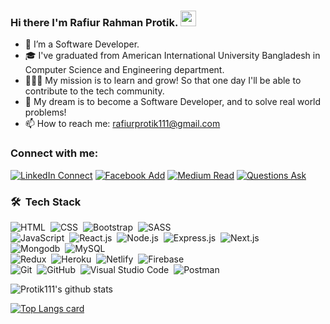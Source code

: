 ### Hi there I'm Rafiur Rahman Protik. <img src="https://media.giphy.com/media/hvRJCLFzcasrR4ia7z/giphy.gif" width="25px">


- 🌱 I’m a Software Developer.
- 🎓 I've graduated from American International University Bangladesh in Computer Science and Engineering department.
- 🏃🏻‍♀️ My mission is to learn and grow! So that one day I'll be able to contribute to the tech community.
- 🏁 My dream is to become a Software Developer, and to solve real world problems!
- 📫 How to reach me: rafiurprotik111@gmail.com


### Connect with me:

[![LinkedIn Connect](https://img.shields.io/badge/%20-Connect-black?color=14171A&labelColor=212121&logo=linkedin&logoColor=ffffff)](https://www.linkedin.com/in/rafiur-rahman-protik-476734159/) 
[![Facebook Add](https://img.shields.io/badge/%20-Follow-black?color=14171A&labelColor=1976d2&logo=facebook&logoColor=ffffff)](https://www.facebook.com/Rafiur.Rahman.Protik) 
[![Medium Read](https://img.shields.io/badge/%20-Follow-black?color=14171A&labelColor=1976d2&logo=medium&logoColor=ffffff)](https://medium.com/@rafiurrahmanprotik) 
[![Questions Ask](https://img.shields.io/badge/%20-Questions-black?color=14171A&labelColor=fff&logo=stackoverflow&logoColor=0c0d0e26)](https://stackoverflow.com/users/16166513/rafiur-rahman-protik?tab=profile)


### 🛠 &nbsp;Tech Stack

![HTML](https://img.shields.io/badge/-HTML-05122A?style=flat&logo=HTML5)&nbsp;
![CSS](https://img.shields.io/badge/-CSS-05122A?style=flat&logo=CSS3&logoColor=1572B6)&nbsp;
![Bootstrap](https://img.shields.io/badge/-Bootstrap-05122A?style=flat&logo=bootstrap&logoColor=563D7C)&nbsp;
![SASS](https://img.shields.io/badge/-Sass-05122A?style=flat&logo=Sass&logoColor=#f2ece4)&nbsp;
<br />
![JavaScript](https://img.shields.io/badge/-JavaScript-05122A?style=flat&logo=javascript)&nbsp;
![React.js](https://img.shields.io/badge/-React-05122A?style=flat&logo=react)&nbsp;
![Node.js](https://img.shields.io/badge/-Node.js-05122A?style=flat&logo=node.js)&nbsp;
![Express.js](https://img.shields.io/badge/-Express.js-05122A?style=flat&logo=Express)&nbsp;
![Next.js](https://img.shields.io/badge/-Next.js-05122A?style=flat&logo=next.js)&nbsp;
<br />
![Mongodb](https://img.shields.io/badge/-Mongodb-05122A?style=flat&logo=Mongodb)&nbsp;
![MySQL](https://img.shields.io/badge/-MySQL-05122A?style=flat&logo=MySQL)&nbsp;
<br />
![Redux](https://img.shields.io/badge/-Redux-05122A?style=flat&logo=redux)&nbsp;
![Heroku](https://img.shields.io/badge/-Heroku-05122A?style=flat&logo=Heorku)&nbsp;
![Netlify](https://img.shields.io/badge/-Netlify-05122A?style=flat&logo=Netlify)&nbsp;
![Firebase](https://img.shields.io/badge/-Firebase-05122A?style=flat&logo=Firebase)&nbsp;
<br />
![Git](https://img.shields.io/badge/-Git-05122A?style=flat&logo=git)&nbsp;
![GitHub](https://img.shields.io/badge/-GitHub-05122A?style=flat&logo=github)&nbsp;
![Visual Studio Code](https://img.shields.io/badge/-Visual%20Studio%20Code-05122A?style=flat&logo=visual-studio-code&logoColor=007ACC)&nbsp;
![Postman](https://img.shields.io/badge/-Postman-05122A?style=flat&logo=postman)&nbsp;

![Protik111's github stats](https://github-readme-stats.vercel.app/api?username=Protik111&show_icons=true&theme=radical)

[![Top Langs card](https://github-readme-stats.vercel.app/api/top-langs/?username=Protik111&card_width=550&show_icons=true&theme=radical)](https://github.com/Protik111)

<!--
**Protik111/Protik111** is a ✨ _special_ ✨ repository because its `README.md` (this file) appears on your GitHub profile.

Here are some ideas to get you started:

- 🔭 I’m currently working on ...
- 🌱 I’m currently learning ...
- 👯 I’m looking to collaborate on ...
- 🤔 I’m looking for help with ...
- 💬 Ask me about ...
- 📫 How to reach me: ...
- 😄 Pronouns: ...
- ⚡ Fun fact: ...
-->
